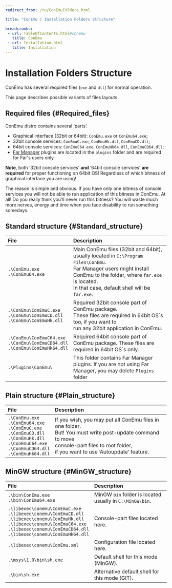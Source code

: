 ```yaml
---
redirect_from: /ru/ConEmuFolders.html

title: "ConEmu | Installation Folders Structure"

breadcrumbs:
 - url: TableOfContents.html#conemu
   title: ConEmu
 - url: Installation.html
   title: Installation
---
```


# Installation Folders Structure

ConEmu has several required files (`exe` and `dll`) for normal operation.

This page describes possible variants of files layouts.


## Required files  {#Required_files}

ConEmu distro contains several ‘parts’.

* Graphical interface (32bit or 64bit): `ConEmu.exe` or `ConEmu64.exe`;
* 32bit console services: `ConEmuC.exe`, `ConEmuHk.dll`, `ConEmuCD.dll`;
* 64bit console services: `ConEmuC64.exe`, `ConEmuHk64.dll`, `ConEmuCD64.dll`;
* [Far Manager](FarManager.html) plugins are located in the `plugins` folder and are required for Far's users only.

**Note**, both ‘32bit console services’ **and** ‘64bit console services’ **are required**
for proper functioning on 64bit OS!
Regardless of which bitness of graphical interface you are using!

The reason is simple and obvious. If you have only one bitness of console services
you will not be able to run application of this bitness in ConEmu. At all!
Do you really think you'll never run this bitness?
You will waste much more nerves, energy and time when you face
disability to run something somedays.


## Standard structure  {#Standard_structure}

| File | Description |
|:---|:---|
| `.\ConEmu.exe` <br> `.\ConEmu64.exe` | Main ConEmu files (32bit and 64bit), usually located in `C:\Program Files\ConEmu`.<br> Far Manager users might install ConEmu to the folder, where `far.exe` is located.<br> In that case, default shell will be `far.exe`. |
| `.\ConEmu\ConEmuC.exe` <br> `.\ConEmu\ConEmuCD.dll` <br> `.\ConEmu\ConEmuHk.dll` | Required 32bit console part of ConEmu package.<br> These files are required in 64bit OS`s too, if you want to<br> run any 32bit application in ConEmu. |
| `.\ConEmu\ConEmuC64.exe` <br> `.\ConEmu\ConEmuCD64.dll` <br> `.\ConEmu\ConEmuHk64.dll` | Required 64bit console part of ConEmu package. These files are required in 64bit OS`s only. |
| `.\Plugins\ConEmu\` | This folder contains Far Manager plugins. If you are not using Far Manager, you may delete `Plugins` folder |


## Plain structure  {#Plain_structure}

| File | Description |
|:---|:---|
| `.\ConEmu.exe` <br> `.\ConEmu64.exe` <br> `.\ConEmuC.exe` <br> `.\ConEmuCD.dll` <br> `.\ConEmuHk.dll` <br> `.\ConEmuC64.exe` <br> `.\ConEmuCD64.dll` <br> `.\ConEmuHk64.dll` | If you wish, you may put all ConEmu files in one folder.<br> But! You must write post-update command to move<br> console-part files to root folder,<br> if you want to use ‘Autoupdate’ feature. |


## MinGW structure  {#MinGW_structure}

| File | Description |
|:---|:---|
| `.\bin\ConEmu.exe` <br> `.\bin\ConEmu64.exe` | MinGW `bin` folder is located usually in `C:\MinGW\bin`. |
| `.\libexec\conemu\ConEmuC.exe` <br> `.\libexec\conemu\ConEmuCD.dll` <br> `.\libexec\conemu\ConEmuHk.dll` <br> `.\libexec\conemu\ConEmuC64.exe` <br> `.\libexec\conemu\ConEmuCD64.dll` <br> `.\libexec\conemu\ConEmuHk64.dll` | Console-part files located here. |
| `.\libexec\conemu\ConEmu.xml` | Configuration file located here. |
| `.\msys\1.0\bin\sh.exe` | Default shell for this mode (MinGW). |
| `.\bin\sh.exe` | Alternative default shell for this mode (GIT). |

